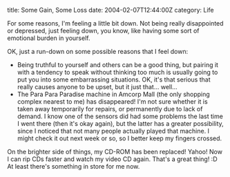 title: Some Gain, Some Loss
date: 2004-02-07T12:44:00Z
category: Life

For some reasons, I'm feeling a little bit down. Not being really disappointed or depressed, just feeling down, you know, like having some sort of emotional burden in yourself.

OK, just a run-down on some possible reasons that I feel down:

- Being truthful to yourself and others can be a good thing, but pairing it with a tendency to speak without thinking too much is usually going to put you into some embarrassing situations. OK, it's that serious that really causes anyone to be upset, but it just that… well…
- The Para Para Paradise machine in Amcorp Mall (the only shopping complex nearest to me) has disappeared! I'm not sure whether it is taken away temporarily for repairs, or permanently due to lack of demand. I know one of the sensors did had some problems the last time I went there (then it's okay again), but the latter has a greater possibility, since I noticed that not many people actually played that machine. I might check it out next week or so, so I better keep my fingers crossed.

On the brighter side of things, my CD-ROM has been replaced! Yahoo! Now I can rip CDs faster and watch my video CD again. That's a great thing! :D At least there's something in store for me now.
